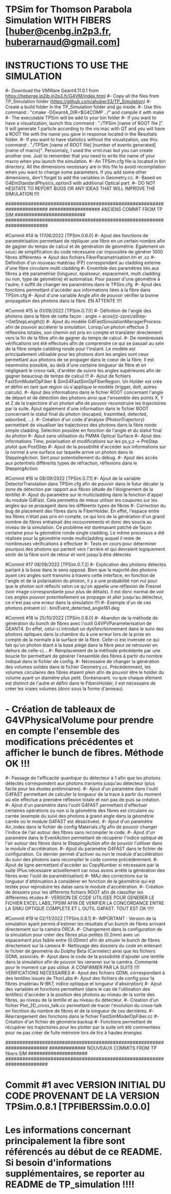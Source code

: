 # TPSim for Thomson Parabola Simulation WITH FIBERS [huber@cenbg.in2p3.fr, huberarnaud@gmail.com]

# INSTRUCTIONS TO USE THE SIMULATION
#- Download the VMWare Geant4.11.0.1 from https://heberge.lp2ib.in2p3.fr/G4VM/index.html
#- Copy all the files from TP_Simulation folder (https://github.com/ahuber33/TP_Simulation)
#- Create a build folder in the TP_Simulation folder and go inside.
#- Use this command : "cmake -DGeant4_DIR=$G4COMP ../" and compile it with make
#- The executable TPSim will be add to your bin folder
#- If you want to have a visualization, launch this command : "./TPSim [name of ROOT file ]". It will generate 1 particle according to the vis.mac with QT and you will have a ROOT file with the name you gave in response located in the Resultats folder.
#- If you want to have statistics without the visualization, use this command : "./TPSim [name of ROOT file] [number of events generated] [name of macro]". Personnaly, I used the vrml.mac but you can create another one. Just to remember that you need to write the name of your macro when you launch the simulation.
#- An TPSim.cfg file is located in bin directory. All the dimensions necessary are in this file to avoid recompilation when you want to change some parameters. If you add some other dimensions, don't forget to add the variables in Geometry.cc.
#- Based on G4EmStandardPhysics_option3 with additional Optical part.
#- DO NOT HESITATE TO REPORT BUGS OR ANY IDEAS THAT WILL IMPROVE THE SIMULATION !!!!

#######################################################################
################## ANCIENS COMMIT FROM TP SIM #########################
#######################################################################

#Commit #14 le 17/06/2022 [TPSim.0.6.0]
#- Ajout des fonctions de paramétrisation permettant de répliquer une fibre en un certain nombre afin de gagner du temps de calcul et de génération de géométrie. Egalement un souci de simplification du code nécessaire car impossible de générer 1000 fibres différentes => Ajout des fichiers FiberParametrisation.hh et .cc
#- Définition d'un nouveau matériau (FP) correspondant au cladding externe d'une fibre circulaire multi cladding
#- Ensemble des paramètres liés aux fibres a été parametrisé (longueur, épaisseur, espacement, multi cladding ou non, type de géométrie) et automatisé. Pour passer d'une géométrie à l'autre, il suffit de changer les paramètres dans le TPSim.cfg.
#- Ajout des fonctions permettant d'accéder aux informations liées à la fibre dans TPSim.cfg
#- Ajout d'une variable Angle afin de pouvoir vérifier la bonne propagation des photons dans la fibre. EN ATTENTE !!!!

#Commit #15 le 01/09/2022 [TPSim.0.7.0]
#- Définition de l'angle des photons dans la fibre de cette façon : angle = acos((z-zpre)/aStep->GetStepLength())
#- Ajout du modèle G4FastSimulationManagerProcess afin de pouvoir accélerer la simulation. Lorsqu'un photon effectue 3 réflexions totales, son chemin est pris en compte et translater directement vers la fin de la fibre afin de gagner du temps de calcul.
#- De nombreuses vérifications ont été effectués afin de comprendre ce qui se passait au sein de la fibre simple caldding ronde pour l'instant. Le modèle est principalement utilisable pour les photons dont les angles sont ceux permettant aux photons de se propager dans le coeur de la fibre. Il est néanmoins possible, au delà d'une certaine longueur de fibre et en négligeant le cross-talk, d'arrêter de suivre les angles supérieures afin de gagner beaucoup de temps de calcul !!!
#- Ajout de fichiers FastSimModelOpFiber & SimG4FastSimOpFiberRegion. Un Holder est crée et défini en tant que région où s'applique le modèle (trigger, doIt, autres calculs).
#- Ajout des informations dans le fichier ROOT concernant l'angle de départ et de détection des photons ainsi que l'ensemble des points X, Y et Z de la trajectoire d'un photon afin de pouvoir reconstruire les trajectoires par la suite. Ajout également d'une information dans le fichier ROOT concernant le statut final du photon (escaped, trasmitted, detected, asborbed, ...).
#- Création d'un code d'analyse (PhotonTrajectory) permettant de visualiser les trajectoires des photons dans la fibre ronde simple cladding. Sélection possible en fonction de l'angle et du statut final du photon
#- Ajout sans utilisation du PMMA Optical Surface
#- Ajout des informations Time, polarisation et modifications sur les px,y,z -> PreStep plutot que PostStep
#- Ajout de la possibilité d'accéder aux informations sur la normal à une surface sur laquelle arrive un photon dans le SteppingAction. Sert pour potentiellement du débug.
#- Ajout des accès aux potentiels différents types de réfraction, réflexions dans le SteppingAction

#Commit #16 le 08/09/2022 [TPSim.0.7.1]
#- Ajout de la variable DetectorTranslation dans TPSim.cfg afin de pouvoir dans le futur décaler la zone de détection par rapport aux fibres (étude de l'éloignement de la lentille)
#- Ajout du paramètre sur le multicladding dans la fonction d'appel du module G4Fast. Cela permettra de mieux utiliser les coupures sur les angles qui se propagent dans les différents types de fibres
#- Correction du bug de placement des fibres dans le FiberHolder. En effet, l'espace entre les fibres n'était pas pris en compte, ce qui lors de la génération d'un grand nombre de fibres entrainait des recouvrements et donc des soucis au niveau de la simulation. Ce problème est dorénavant patché de façon certaine pour la géométrie ronde single cladding. Le même processus a été réalisée pour la géométrie ronde multicladding auquel il reste de nombreuses vérifications à effectuer
#- Tests en cours pour déterminer pourquoi des photons qui partent vers l'arrière et qui devraient logiquement sortir de la fibre sont de retour et vont jusqu'à être détectés

#Commit #17 08/09/2022 [TPSim.0.7.2]
#- Explication des photons détectés partant à la base dans le sens opposé. Bien que la majorité des photons ayant ces angles sont transmis à travers cette interface, en fonction de l'angle et de la polarisation du photon, il y a une probabilité non nul pour que le photon soit réflechi selon ce qu'on appelle une réflexion de Fresnel (voir image correspondante pour plus de détails). Il est donc normal de voir ces angles pouvoir potentiellement se propager et aller jusqu'au détecteur, ce n'est pas une erreur dans la simulation !!!!
#- Exemple d'un de ces photons présent ici : bin/Event_detected_angle161.deg

#Commit #18 le 25/10/2022 [TPSim.0.8.0]
#- Abandon de la méthode de génération du bunch de fibres avec l'outil G4VPVParameterisation de GEANT4. En effet, celui-ci introduit un dysfonctionnement dans le suivi des photons optiques dans la chambre du à une erreur lors de la prise en compte de la normale à la surface de la fibre. Celle-ci est inversée ce qui fait qu'un photon étant à la base piégé dans la fibre peut se retrouver en dehors de celle-ci...
#- Remplacement de la méthode précédente par une boucle for permettant de générer l'ensemble des fibres à partir du nombre indiqué dans le fichier de config.
#- Nécessaire de changer la génération des volumes solides dans le fichier Geometry.cc. Précédemment, les volumes circulaires des fibres étaient plein afin de pouvoir être le holder du volume ayant un diamètre plus petit. Doréanavant, vu que chaque élément est distinct de l'autre et défini dans le FibersHolder, il est nécessaire de créer les vraies volumes (donc sous la forme d'anneau).
# - Création de tableaux de G4VPhysicalVolume pour prendre en compte l'ensemble des modifications précédentes et afficher le bunch de fibres. Méthode OK !!!
#- Passage de l'efficacité quantique du détecteur à 1 afin que les photons détectés correspondent aux photons transmis jusqu'au détecteur (plus facile pour les études préliminaires).
#- Ajout d'un paramètre dans l'outil G4FAST permettant de calculer la longueur de la trace à partir du moment où elle effectue a première réflexion totale et non pas de puis sa création.
#- Ajout d'un paramètre dans l'outil G4FAST permettant d'effectuer certaines opérations ou non si la géométrie des fibres est circulaire ou carrée (exemple du suivi des photons à grand angle dans la géométrie carrée où le module G4FAST est désactivée).
#- Ajout d'un paramètre Air_Index dans le fichier de config Materials.cfg afin de pouvoir changer l'indice de l'air autour des fibres sans recompiler le code.
#- Ajout d'un paramètre dans le EventAction permettant de récupérer l'indice optique de l'air autour des fibres dans le SteppingAction afin de pouvoir l'utiliser dans le module d'accélération.
#- Ajout du paramètre G4FAST dans le fichier de configuration. Ce dernier permet d'activer ou non le module d'accélération du suivi des photons sans recompiler le code comme précédemment.
#- Ajout de ligne permettant d'accéder au CopyNumber si nécessaire par la suite (Plus nécessaire actuellement car nous avons arrêté la génération des fibres avec l'outil de paramétrisation)
#- MAJ des corrections sur la longueur d'atténuation à considérer en fonction de la géométrie qui est testée pour reproduire les datas sans le module d'accélération.
#- Création de dossiers pour les différents fichiers ROOT afin de classifier les différentes études
#- VERSION DE CODE UTILISEE POUR GENERER LE FICHIER EXCEL LABS_TPSIM AFIN DE VERIFIER LA CONCORDANCE ENTRE LA SIMU OPTIQUE COMPLETE ET L OUTIL G4FAST. TOUT EST OK !!!!!

#Commit #19 le 02/11/2022 [TPSim.0.8.1]
#- IMPORTANT : Version de la simulation ayant permis d'estimer les résultats d'un bunch de fibres arrivant directement sur la caméra ORCA.
#- Changement dans la configuration de la simulation pour créer des fibres plus petites (0.2mm) avec un espacement plus faible entre (0.05mm) afin de simuler le bunch de fibres directement sur la camera
#- Nettoyage des dossiers du code en enlevant le fichier de geometrie du Dolphy Beta (Carmelec) ainsi que les fichiers GDML associés.
#- Ajout dans le code de la possibilité d'ajouter une lentille dans la simulation afin de pouvoir les ramener sur la caméra. Commenté pour le moment car pas utilisé. A CONFIRMER PAR LA SUITE !!!! VERIFICATIONS NECESSAIRES
#- Ajout des fichiers GDML correspondant à des lentilles issues de ThorLabs
#- Ajout des fichiers de config pour la fibres (matériau N-BK7, indice optiqque et longueur d'absorption)
#- Ajout des variables et fonctions permettant (dans le cas de l'utilisation des lentilles) d'accéder à la position des photons au niveau de la sortie des fibres, au niveau de la lentille et au niveau du détecteur.
#- Creation d'un fichier Plot_2D_cross_talk.cc permettant de tracer l'évolution du cross-talk en focntion du nombre de fibres et de la longueur de ces dernières.
#- Réarrangement des fonctions dans le fichier FastSimModelOpFiber.cc
#- Création d'un fichier de géomérie backup
#- Fonctions permettant de récupérer les trajectoires pour les plotter par la suite ont été commentées pour ne pas créer de fuite mémoire lors de tirs à hautes énergies


#######################################################################
############# NOUVEAUX COMMITS FROM TP fibers SIM #####################
#######################################################################

# Commit #1 avec VERSION INITIAL DU CODE PROVENANT DE LA VERSION TPSim.0.8.1 [TPFIBERSSim.0.0.0]
# Les informations concernant principalement la fibre sont référencés au début de ce README. Si besoin d'informations supplémentaires, se reporter au README de TP_simulation !!!!
